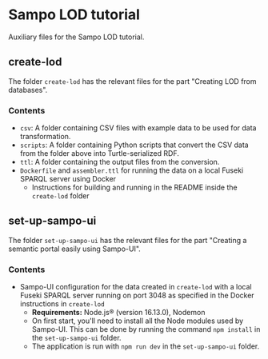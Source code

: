 # Sampo LOD tutorial

Auxiliary files for the Sampo LOD tutorial.

## create-lod

The folder `create-lod` has the relevant files for the part "Creating LOD from databases".

### Contents

- `csv`: A folder containing CSV files with example data to be used for data transformation.
- `scripts`: A folder containing Python scripts that convert the CSV data from the folder above into Turtle-serialized RDF.
- `ttl`: A folder containing the output files from the conversion.
- `Dockerfile` and `assembler.ttl` for running the data on a local Fuseki SPARQL server using Docker
    - Instructions for building and running in the README inside the `create-lod` folder

## set-up-sampo-ui

The folder `set-up-sampo-ui` has the relevant files for the part "Creating a semantic portal easily using Sampo-UI".

### Contents

- Sampo-UI configuration for the data created in `create-lod` with a local Fuseki SPARQL server running on port 3048 as specified in the Docker instructions in `create-lod`
    - **Requirements:** Node.js® (version 16.13.0), Nodemon
    - On first start, you'll need to install all the Node modules used by Sampo-UI. This can be done by running the command `npm install` in the `set-up-sampo-ui` folder.
    - The application is run with `npm run dev` in the `set-up-sampo-ui` folder.
